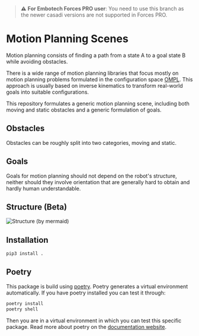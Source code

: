 > :warning: **For Embotech Forces PRO user**: You need to use this branch as the newer casadi versions are
not supported in Forces PRO.
# Motion Planning Scenes

Motion planning consists of finding a path from a state A to a goal state B while avoiding
obstacles.

There is a wide range of motion planning libraries that focus mostly on motion planning problems
formulated in the configuration space [OMPL](https://ompl.kavrakilab.org/). This approach
is usually based on inverse kinematics to transform real-world goals into suitable
configurations. 

This repository formulates a generic motion planning scene, including both moving and
static obstacles and a generic formulation of goals.

## Obstacles

Obstacles can be roughly split into two categories, moving and static.

## Goals

Goals for motion planning should not depend on the robot's structure, neither should they
involve orientation that are generally hard to obtain and hardly human understandable.

## Structure (Beta)

![Structure (by mermaid)](./assets/overview.svg)

## Installation

```bash
pip3 install .
```

## Poetry
This package is build using [poetry](https://python-poetry.org/docs/). 
Poetry generates a virtual environment automatically.
If you have poetry installed you can test it through:
```bash
poetry install
poetry shell
```
Then you are in a virtual environment in which you can test this specific package.
Read more about poetry on the [documentation website](https://python-poetry.org/docs/).
